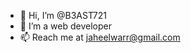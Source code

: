 - 👋 Hi, I’m @B3AST721
- 👀 I’m a web developer
- 📫 Reach me at jaheelwarr@gmail.com

<!---
B3AST721/B3AST721 is a ✨ special ✨ repository because its `README.md` (this file) appears on your GitHub profile.
You can click the Preview link to take a look at your changes.
--->
